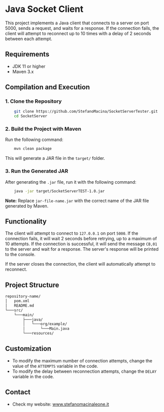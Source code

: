 # Java Socket Client

This project implements a Java client that connects to a server on port 5000, sends a request, and waits for a response. If the connection fails, the client will attempt to reconnect up to 10 times with a delay of 2 seconds between each attempt.

## Requirements

- JDK 11 or higher
- Maven 3.x

## Compilation and Execution

### 1. Clone the Repository

```sh
    git clone https://github.com/StefanoMacina/SocketServerTester.git
    cd SocketServer
```

### 2. Build the Project with Maven

Run the following command:

```sh
    mvn clean package
```

This will generate a JAR file in the `target/` folder.

### 3. Run the Generated JAR

After generating the `.jar` file, run it with the following command:

```sh
    java -jar target/SocketServerTEST-1.0.jar
```

**Note:** Replace `jar-file-name.jar` with the correct name of the JAR file generated by Maven.

## Functionality

The client will attempt to connect to `127.0.0.1` on port `5000`. If the connection fails, it will wait 2 seconds before retrying, up to a maximum of 10 attempts. If the connection is successful, it will send the message `CB,01` to the server and wait for a response. The server's response will be printed to the console.

If the server closes the connection, the client will automatically attempt to reconnect.

## Project Structure

```sh
repository-name/
│   pom.xml
│   README.md
└───src/
    └───main/
        ├───java/
        │   └───org/example/
        │       └───Main.java
        └───resources/
```

## Customization

- To modify the maximum number of connection attempts, change the value of the `ATTEMPTS` variable in the code.
- To modify the delay between reconnection attempts, change the `DELAY` variable in the code.

## Contact

- Check my website: www.stefanomacinaleone.it




